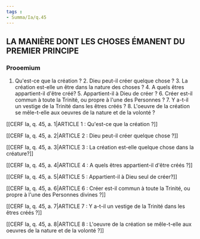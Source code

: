 ```yaml
---
tags : 
- Summa/Ia/q.45
---
```


## LA MANIÈRE DONT LES CHOSES ÉMANENT DU PREMIER PRINCIPE

### Prooemium

1. Qu'est-ce que la création ? 2. Dieu peut-il créer quelque chose ? 3. La création est-elle un être dans la nature des choses ? 4. A quels êtres appartient-il d'être créé? 5. Appartient-il à Dieu de créer ? 6. Créer est-il commun à toute la Trinité, ou propre à l'une des Personnes ? 7. Y a-t-il un vestige de la Trinité dans les êtres créés ? 8. L'oeuvre de la création se mêle-t-elle aux oeuvres de la nature et de la volonté ? 

[[CERF Ia, q. 45, a. 1|ARTICLE 1 : Qu'est-ce que la création ?]]

[[CERF Ia, q. 45, a. 2|ARTICLE 2 : Dieu peut-il créer quelque chose ?]]

[[CERF Ia, q. 45, a. 3|ARTICLE 3 : La création est-elle quelque chose dans la créature?]]

[[CERF Ia, q. 45, a. 4|ARTICLE 4 : A quels êtres appartient-il d'être créés ?]]

[[CERF Ia, q. 45, a. 5|ARTICLE 5 : Appartient-il à Dieu seul de créer?]]

[[CERF Ia, q. 45, a. 6|ARTICLE 6 : Créer est-il commun à toute la Trinité, ou propre à l'une des Personnes divines ?]]

[[CERF Ia, q. 45, a. 7|ARTICLE 7 : Y a-t-il un vestige de la Trinité dans les êtres créés ?]]

[[CERF Ia, q. 45, a. 8|ARTICLE 8 : L'oeuvre de la création se mêle-t-elle aux oeuvres de la nature et de la volonté ?]]

